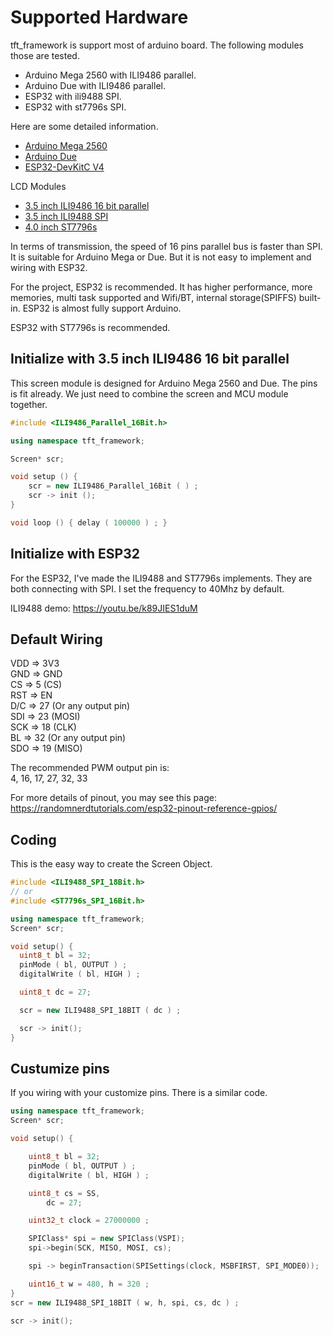 # Supported Hardware

tft_framework is support most of arduino board. The following modules those are tested.

- Arduino Mega 2560 with ILI9486 parallel.
- Arduino Due with ILI9486 parallel.
- ESP32 with ili9488 SPI.
- ESP32 with st7796s SPI.

Here are some detailed information.
- [Arduino Mega 2560](https://docs.arduino.cc/hardware/mega-2560)
- [Arduino Due](https://docs.arduino.cc/hardware/due)
- [ESP32-DevKitC V4](https://docs.espressif.com/projects/esp-idf/en/latest/esp32/hw-reference/esp32/get-started-devkitc.html)

LCD Modules
- [3.5 inch ILI9486 16 bit  parallel](http://www.lcdwiki.com/zh/3.5inch_16BIT_Module_ILI9486_SKU:MRB3503)
- [3.5 inch ILI9488 SPI](http://www.lcdwiki.com/zh/3.5inch_SPI_Module_ILI9488_SKU:MSP3520)
- [4.0 inch ST7796s](http://www.lcdwiki.com/zh/3.5inch_SPI_Module_ILI9488_SKU:MSP3520)

In terms of transmission, the speed of 16 pins parallel bus is faster than SPI. It is suitable for Arduino Mega or Due. But it is not easy to implement and wiring with ESP32.

For the project, ESP32 is recommended. It has higher performance, more memories, multi task supported and Wifi/BT, internal storage(SPIFFS) built-in. ESP32 is almost fully support Arduino. 

ESP32 with ST7796s is recommended.

## Initialize with 3.5 inch ILI9486 16 bit  parallel
This screen module is designed for Arduino Mega 2560 and Due. The pins is fit already. We just need to combine the screen and MCU module together.

```cpp
#include <ILI9486_Parallel_16Bit.h>

using namespace tft_framework;

Screen* scr;

void setup () {
    scr = new ILI9486_Parallel_16Bit ( ) ;
    scr -> init ();
}

void loop () { delay ( 100000 ) ; }
```

## Initialize with ESP32

For the ESP32, I've made the ILI9488 and ST7796s implements. They are both connecting with SPI. I set the frequency to 40Mhz by default.

ILI9488 demo: https://youtu.be/k89JIES1duM

## Default Wiring
VDD => 3V3\
GND => GND\
CS  => 5 (CS)\
RST => EN\
D/C => 27 (Or any output pin)\
SDI => 23 (MOSI)\
SCK => 18 (CLK)\
BL  => 32 (Or any output pin)\
SDO => 19 (MISO)

The recommended PWM output pin is:\
4, 16, 17, 27, 32, 33

For more details of pinout, you may see this page:\
https://randomnerdtutorials.com/esp32-pinout-reference-gpios/
## Coding
This is the easy way to create the Screen Object.
```cpp
#include <ILI9488_SPI_18Bit.h>
// or
#include <ST7796s_SPI_16Bit.h>
```

```cpp
using namespace tft_framework;
Screen* scr;

void setup() {
  uint8_t bl = 32;
  pinMode ( bl, OUTPUT ) ;
  digitalWrite ( bl, HIGH ) ;

  uint8_t dc = 27;

  scr = new ILI9488_SPI_18BIT ( dc ) ;

  scr -> init();
}
```

## Custumize pins
If you wiring with your customize pins. There is a similar code.
```cpp
using namespace tft_framework;
Screen* scr;

void setup() {

	uint8_t bl = 32;
	pinMode ( bl, OUTPUT ) ;
	digitalWrite ( bl, HIGH ) ;

	uint8_t cs = SS,
		dc = 27;

	uint32_t clock = 27000000 ;

	SPIClass* spi = new SPIClass(VSPI);
	spi->begin(SCK, MISO, MOSI, cs);

	spi -> beginTransaction(SPISettings(clock, MSBFIRST, SPI_MODE0));

	uint16_t w = 480, h = 320 ;
}
scr = new ILI9488_SPI_18BIT ( w, h, spi, cs, dc ) ;

scr -> init();
```
